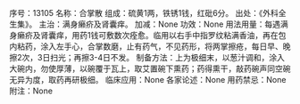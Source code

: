 序号：13105
名称：合掌散
组成：硫黄1两，铁锈1钱，红砒6分。
出处：《外科全生集》。
主治：满身癞疥及肾囊痒。
加减：None
功效：None
用法用量：每遇满身癞疥及肾囊痒，用药1钱可敷数次痊愈。临用以右手中指罗纹粘满香油，再在包内粘药，涂入左手心，合掌数磨，止有药气，不见药形，将两掌擦疮，每日早、晚擦2次，3日扫光；再擦3-4日不发。
制备方法：上为极细末，以葱汁调和，涂入大碗内，勿使厚薄，以碗覆于瓦上，取艾置碗下熏药；药得熏干，敲药碗声同空碗无异为度，取药再研极细。
临床应用：None
各家论述：None
用药禁忌：None
附注：None
